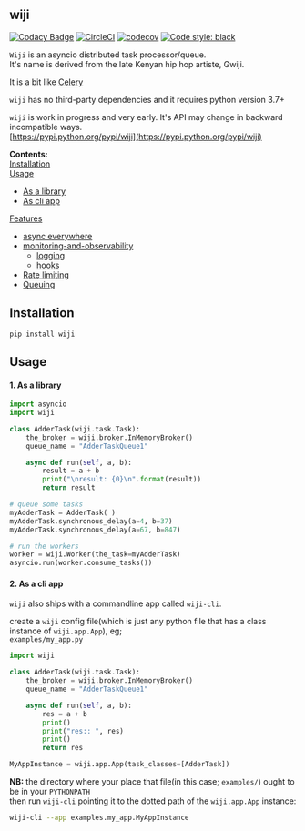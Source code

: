 ## wiji          


[![Codacy Badge](https://api.codacy.com/project/badge/Grade/f0b4b7a07da24e90bdb7743d0e6b9240)](https://www.codacy.com/app/komuw/wiji)
[![CircleCI](https://circleci.com/gh/komuw/wiji.svg?style=svg)](https://circleci.com/gh/komuw/wiji)
[![codecov](https://codecov.io/gh/komuw/wiji/branch/master/graph/badge.svg)](https://codecov.io/gh/komuw/wiji)
[![Code style: black](https://img.shields.io/badge/code%20style-black-000000.svg)](https://github.com/komuw/wiji)



`Wiji` is an asyncio distributed task processor/queue.       
It's name is derived from the late Kenyan hip hop artiste, Gwiji.      

It is a bit like [Celery](https://github.com/celery/celery)        
 
`wiji` has no third-party dependencies and it requires python version 3.7+
  
`wiji` is work in progress and very early. It's API may change in backward incompatible ways.              
[https://pypi.python.org/pypi/wiji](https://pypi.python.org/pypi/wiji)                 

**Contents:**          
[Installation](#installation)         
[Usage](#usage)                  
  + [As a library](#1-as-a-library)            
  + [As cli app](#2-as-a-cli-app)            

[Features](#features)               
  + [async everywhere](#1-async-everywhere)            
  + [monitoring-and-observability](#2-monitoring-and-observability)            
    + [logging](#21-logging)            
    + [hooks](#22-hooks)
  + [Rate limiting](#3-rate-limiting)                     
  + [Queuing](#5-queuing)            


## Installation

```shell
pip install wiji
```           


## Usage

#### 1. As a library
```python
import asyncio
import wiji

class AdderTask(wiji.task.Task):
    the_broker = wiji.broker.InMemoryBroker()
    queue_name = "AdderTaskQueue1"

    async def run(self, a, b):
        result = a + b
        print("\nresult: {0}\n".format(result))
        return result

# queue some tasks
myAdderTask = AdderTask( )
myAdderTask.synchronous_delay(a=4, b=37)
myAdderTask.synchronous_delay(a=67, b=847)

# run the workers
worker = wiji.Worker(the_task=myAdderTask)
asyncio.run(worker.consume_tasks())
```

#### 2. As a cli app
`wiji` also ships with a commandline app called `wiji-cli`.             
                
create a `wiji` config file(which is just any python file that has a class instance of `wiji.app.App`), eg;             
`examples/my_app.py`                 
```python
import wiji

class AdderTask(wiji.task.Task):
    the_broker = wiji.broker.InMemoryBroker()
    queue_name = "AdderTaskQueue1"

    async def run(self, a, b):
        res = a + b
        print()
        print("res:: ", res)
        print()
        return res

MyAppInstance = wiji.app.App(task_classes=[AdderTask])
```          
**NB:** the directory where your place that file(in this case; `examples/`) ought to be in your `PYTHONPATH`               
then run `wiji-cli` pointing it to the dotted path of the `wiji.app.App` instance:     

```bash
wiji-cli --app examples.my_app.MyAppInstance
```
